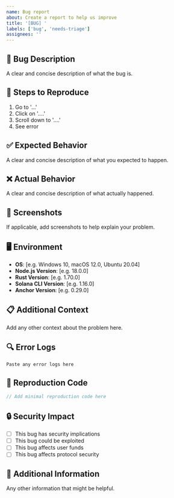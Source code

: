 ```yaml
---
name: Bug report
about: Create a report to help us improve
title: '[BUG] '
labels: ['bug', 'needs-triage']
assignees: ''
---
```


## 🐛 Bug Description
A clear and concise description of what the bug is.

## 🔄 Steps to Reproduce
1. Go to '...'
2. Click on '....'
3. Scroll down to '....'
4. See error

## ✅ Expected Behavior
A clear and concise description of what you expected to happen.

## ❌ Actual Behavior
A clear and concise description of what actually happened.

## 📸 Screenshots
If applicable, add screenshots to help explain your problem.

## 🖥️ Environment
- **OS**: [e.g. Windows 10, macOS 12.0, Ubuntu 20.04]
- **Node.js Version**: [e.g. 18.0.0]
- **Rust Version**: [e.g. 1.70.0]
- **Solana CLI Version**: [e.g. 1.16.0]
- **Anchor Version**: [e.g. 0.29.0]

## 📋 Additional Context
Add any other context about the problem here.

## 🔍 Error Logs
```
Paste any error logs here
```

## 🧪 Reproduction Code
```typescript
// Add minimal reproduction code here
```

## 🔒 Security Impact
- [ ] This bug has security implications
- [ ] This bug could be exploited
- [ ] This bug affects user funds
- [ ] This bug affects protocol security

## 📝 Additional Information
Any other information that might be helpful.
